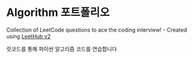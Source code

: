 # Algorithm 포트폴리오
Collection of LeetCode questions to ace the coding interview! - Created using [LeetHub v2](https://github.com/arunbhardwaj/LeetHub-2.0)

릿코드를 통해 파이썬 알고리즘 코드를 연습합니다
